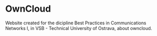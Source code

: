 # OwnCloud
Website created for the dicipline Best Practices in Communications Networks I, in VSB - Technical University of Ostrava, about owncloud.
